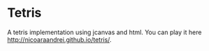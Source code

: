 # Tetris
A tetris implementation using jcanvas and html.
You can play it here http://nicoaraandrei.github.io/tetris/.

